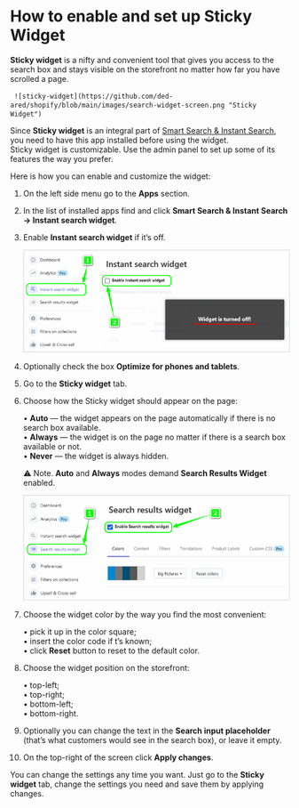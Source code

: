 # How to enable and set up Sticky Widget

**Sticky widget** is a nifty and convenient tool that gives you access to the search box and stays visible on the storefront no matter how far you have scrolled a page.   

     ![sticky-widget](https://github.com/ded-ared/shopify/blob/main/images/search-widget-screen.png "Sticky Widget")

Since **Sticky widget** is an integral part of [Smart Search & Instant Search](https://apps.shopify.com/searchanise), you need to have this app installed before using the widget.   
Sticky widget is customizable. Use the admin panel to set up some of its features the way you prefer.

Here is how you can enable and customize the widget:

1.	On the left side menu go to the **Apps** section.
2.	In the list of installed apps find and click **Smart Search & Instant Search → Instant search widget**.
3.	Enable **Instant search widget** if it’s off.   

    ![instant-search-enable](https://github.com/ded-ared/shopify/blob/main/images/instant-search-widget.png "instant-search-widget")   
4.	Optionally check the box **Optimize for phones and tablets**.
5.	Go to the **Sticky widget** tab.
6.	Choose how the Sticky widget should appear on the page:   
    
    •	**Auto** — the widget appears on the page automatically if there is no search box available.   
    •	**Always** — the widget is on the page no matter if there is a search box available or not.   
    •	**Never** — the widget is always hidden.   
    
    ⚠ Note. **Auto** and **Always** modes demand **Search Results Widget** enabled.   
    
    ![search-result-widget-enable](https://github.com/ded-ared/shopify/blob/main/images/search-results-widget.png "search-result-widget")
    
7.	Choose the widget color by the way you find the most convenient:   
    
    •	pick it up in the color square;   
    •	insert the color code if t’s known;   
    •	click **Reset** button to reset to the default color.   

8.	Choose the widget position on the storefront:   
    
    •	top-left;   
    •	top-right;   
    •	bottom-left;   
    •	bottom-right.

9.	Optionally you can change the text in the **Search input placeholder** (that’s what customers would see in the search box), or leave it empty.
10.	On the top-right of the screen click **Apply changes**.   

You can change the settings any time you want. Just go to the **Sticky widget** tab, change the settings you need and save them by applying changes.
